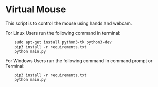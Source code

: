 # Virtual Mouse

This script is to control the mouse using hands and webcam.

For Linux Users run the following command in terminal:

```
    sudo apt-get install python3-tk python3-dev
    pip3 install -r requirements.txt
    python main.py
```

For Windows Users run the following command in command prompt or Terminal:

```
    pip3 install -r requirements.txt
    python main.py
```